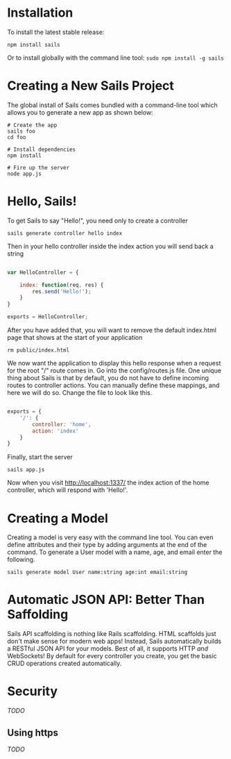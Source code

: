 # Installation

To install the latest stable release:
```
npm install sails
```

Or to install globally with the command line tool: ```sudo npm install -g sails```


# Creating a New Sails Project

The global install of Sails comes bundled with a command-line tool which allows you to generate a new app as shown below:

```
# Create the app
sails foo
cd foo

# Install dependencies
npm install

# Fire up the server
node app.js			
```


# Hello, Sails!
To get Sails to say "Hello!", you need only to create a controller

```
sails generate controller hello index
```

Then in your hello controller inside the index action you will send back a string

```javascript

var HelloController = {

	index: function(req, res) {
		res.send('Hello!');
	}
}

exports = HelloController;
```

After you have added that, you will want to remove the default index.html page that shows at the
start of your application

```
rm public/index.html
```

We now want the application to display this hello response when a request for the root "/" route
comes in. Go into the config/routes.js file. One unique thing about Sails is that by default, you do
not have to define incoming routes to controller actions. You can manually define these mappings,
and here we will do so. Change the file to look like this.

```javascript

exports = {
	'/': {
		controller: 'home',
		action: 'index'
	}
}
```

Finally, start the server
```
sails app.js
```

Now when you visit <a href="http://localhost:1337/">http://localhost:1337/</a> the index action of
the home controller, which will respond with 'Hello!'.


# Creating a Model
Creating a model is very easy with the command line tool. You can even define attributes and their
type by adding arguments at the end of the command. To generate a User model with a name, age, and
email enter the following.

```
sails generate model User name:string age:int email:string
```

# Automatic JSON API: Better Than Saffolding

Sails API scaffolding is nothing like Rails scaffolding. HTML scaffolds just don't make sense for 
modern web apps! Instead, Sails automatically builds a RESTful JSON API for your models. Best of
all, it supports HTTP _and_ WebSockets! By default for every controller you create, you get the
basic CRUD operations created automatically.

# Security
_TODO_

## Using https
_TODO_